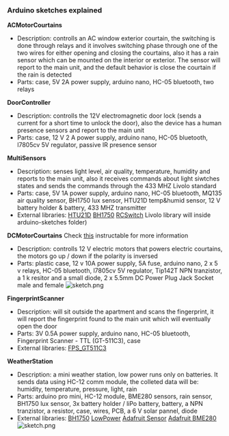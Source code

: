 ### Arduino sketches explained ###

**ACMotorCourtains**

* Description: controlls an AC window exterior courtain, the switching is done through relays and it involves switching phase through one of the two wires for either opening 
and closing the courtains, also it has a rain sensor which can be mounted on the interior or exterior. 
The sensor will report to the main unit, and the default behavior is close the courtain if the rain is detected
* Parts: case, 5V 2A power supply, arduino nano, HC-05 bluetooth, two relays 

**DoorController**

* Description: controlls the 12V electromagnetic door lock (sends a current for a short time to unlock the door), also the device has a human presence sensors and report to the main unit 
* Parts: case, 12 V 2 A power supply, arduino nano, HC-05 bluetooth, l7805cv 5V regulator, passive IR presence sensor

**MultiSensors** 

* Description: senses light level, air quality, temperature, humidity and reports to the main unit, also it receives commands about light siwtches states and sends 
the commands through the 433 MHZ Livolo standard
* Parts: case, 5V 1A power supply, arduino nano, HC-05 bluetooth, MQ135 air quality sensor, BH1750 lux sensor, HTU21D temp&humid sensor, 
12 V battery holder & battery, 433 MHZ transmitter
* External libraries:
[HTU21D](https://github.com/adafruit/Adafruit_HTU21DF_Library)
[BH1750](https://github.com/claws/BH1750)
[RCSwitch](https://github.com/sui77/rc-switch)
Livolo library  will inside arduino-sketches folder)

**DCMotorCourtains**
Check [this](http://www.instructables.com/id/Automated-Windows-Shades/) instructable for more information
* Description: controlls 12 V electric motors that powers electric courtains, the motors go up / down if the polarity is inversed
* Parts: plastic case, 12 v 10A power supply, 5A fuse, arduino nano, 2 x 5 v relays, HC-05 bluetooth, l7805cv 5V regulator, Tip142T NPN tranzistor, a 1 k resitor
and a small diode, 2 x 5.5mm DC Power Plug Jack Socket male and female
![sketch.png](https://raw.githubusercontent.com/danionescu0/home-automation/master/arduino-sketches/DCMotorCourtains/sketch.png)

**FingerprintScanner**

* Description: will sit outside the apartment and scans the fingerprint, it will report the fingerprint found to the main unit which will eventually open the door
* Parts: 3V 0.5A power supply, arduino nano, HC-05 bluetooth, Fingerprint Scanner - TTL (GT-511C3), case
* External libraries:
[FPS_GT511C3](https://github.com/sparkfun/Fingerprint_Scanner-TTL)

**WeatherStation**

* Description: a mini weather station, low power runs only on batteries. 
It sends data using HC-12 comm module, the colleted data will be: humidity, temperature, pressure, light, rain
* Parts: arduino pro mini, HC-12 module, BME280 sensors, rain sensor, 
BH1750 lux sensor, 3x battery holder / liPo battery, battery,
 a NPN tranzistor, a resistor, case, wires, PCB, a 6 V solar pannel, diode
* External libraries:
[BH1750](https://github.com/claws/BH1750)
[LowPower](https://github.com/rocketscream/Low-Power)
[Adafruit Sensor](https://github.com/adafruit/Adafruit_Sensor)
[Adafruit BME280](https://github.com/adafruit/Adafruit_BME280_Library)
 ![sketch.png](https://raw.githubusercontent.com/danionescu0/home-automation/master/arduino-sketches/weatherStation/sketch_bb.png)
